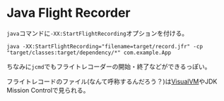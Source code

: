 # Java Flight Recorder

`java`コマンドに`-XX:StartFlightRecording`オプションを付ける。

```
java -XX:StartFlightRecording="filename=target/record.jfr" -cp "target/classes:target/dependency/*" com.example.App
```

ちなみに`jcmd`でもフライトレコーダーの開始・終了などができるっぽい。

フライトレコードのファイル(なんて呼称するんだろう？)は[VisualVM](https://visualvm.github.io/)やJDK Mission Controlで見られる。

